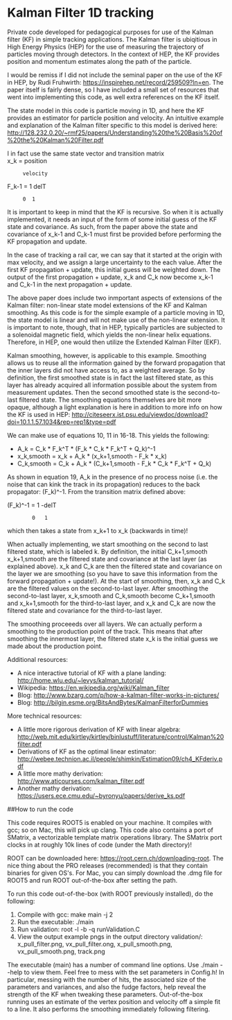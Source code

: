 # Kalman Filter 1D tracking
Private code developed for pedagogical purposes for use of the Kalman filter (KF) in simple tracking applications.  The Kalman filter is ubiqitious in High Energy Physics (HEP) for the use of measuring the trajectory of particles moving through detectors.  In the context of HEP, the KF provides position and momentum estimates along the path of the particle. 

I would be remiss if I did not include the seminal paper on the use of the KF in HEP, by Rudi Fruhwirth: https://inspirehep.net/record/259509?ln=en.  The paper itself is fairly dense, so I have included a small set of resources that went into implementing this code, as well extra references on the KF itself.

The state model in this code is particle moving in 1D, and here the KF provides an estimator for particle position and velocity.
An intuitive example and explanation of the Kalman filter specific to this model is derived here: 
http://128.232.0.20/~rmf25/papers/Understanding%20the%20Basis%20of%20the%20Kalman%20Filter.pdf

I in fact use the same state vector and transition matrix  
x_k   =  position

         velocity

F_k-1 =  1 delT

         0  1

It is important to keep in mind that the KF is recursive.  So when it is actually implemented, it needs an input of the form of some initial guess of the KF state and covariance.  As such, from the paper above the state and covariance of x_k-1 and C_k-1 must first be provided before performing the KF propagation and update.  

In the case of tracking a rail car, we can say that it started at the origin with max velocity, and we assign a large uncertainty to the each value.  After the first KF propagation + update, this initial guess will be weighted down.  The output of the first propagation + update, x_k and C_k now become x_k-1 and C_k-1 in the next propagation + update.  

The above paper does include two inmportant aspects of extensions of the Kalman filter: non-linear state model extensions of the KF and Kalman smoothing.  As this code is for the simple example of a particle moving in 1D, the state model is linear and will not make use of the non-linear extension.  It is important to note, though, that in HEP, typically particles are subjected to a solenoidal magnetic field, which yields the non-linear helix equations.  Therefore, in HEP, one would then utilize the Extended Kalman Filter (EKF).  

Kalman smoothing, however, is applicable to this example. Smoothing allows us to reuse all the information gained by the forward propagation that the inner layers did not have access to, as a weighted average. So by definition, the first smoothed state is in fact the last filtered state, as this layer has already acquired all information possible about the system from measurement updates. Then the second smoothed state is the second-to-last filtered state.  The smoothing equations themselves are bit more opaque, although a light explanation is here in addition to more info on how the KF is used in HEP:
http://citeseerx.ist.psu.edu/viewdoc/download?doi=10.1.1.57.1034&rep=rep1&type=pdf

We can make use of equations 10, 11 in 16-18. This yields the following:

* A_k = C_k * F_k^T * (F_k * C_k * F_k^T  + Q_k)^-1
* x_k,smooth = x_k + A_k * (x_k+1,smooth - F_k * x_k) 
* C_k,smooth = C_k + A_k * (C_k+1,smooth - F_k * C_k * F_k^T + Q_k)

As shown in equation 19, A_k in the presence of no process noise (i.e. the noise that can kink the track in its propagation) reduces to the back propagator: (F_k)^-1. From the transition matrix defined above:

(F_k)^-1 =  1 -delT

            0   1

which then takes a state from x_k+1 to x_k (backwards in time)!  

When actually implementing, we start smoothing on the second to last filtered state, which is labeled k. By definition, the initial C_k+1,smooth x_k+1,smooth are the filtered state and covariance at the last layer (as explained above).  x_k and C_k are then the filtered state and covariance on the layer we are smoothing (so you have to save this information from the forward propagation + update!).  At the start of smoothing, then, x_k and C_k are the filtered values on the second-to-last layer.  After smoothing the second-to-last layer, x_k,smooth and C_k,smooth become C_k+1,smooth and x_k+1,smooth for the third-to-last layer, and x_k and C_k are now the filtered state and covariance for the third-to-last layer. 

The smoothing proceeeds over all layers. We can actually perform a smoothing to the production point of the track. This means that after smoothing the innermost layer, the filtered state x_k is the initial guess we made about the production point. 

Additional resources:
* A nice interactive tutorial of KF with a plane landing: http://home.wlu.edu/~levys/kalman_tutorial/
* Wikipedia: https://en.wikipedia.org/wiki/Kalman_filter
* Blog: http://www.bzarg.com/p/how-a-kalman-filter-works-in-pictures/
* Blog: http://bilgin.esme.org/BitsAndBytes/KalmanFilterforDummies

More technical resources:
* A little more rigorous derivation of KF with linear algebra: http://web.mit.edu/kirtley/kirtley/binlustuff/literature/control/Kalman%20filter.pdf
* Derivations of KF as the optimal linear estimator: http://webee.technion.ac.il/people/shimkin/Estimation09/ch4_KFderiv.pdf
* A little more mathy derivation: http://www.aticourses.com/kalman_filter.pdf
* Another mathy derivation: https://users.ece.cmu.edu/~byronyu/papers/derive_ks.pdf

##How to run the code

This code requires ROOT5 is enabled on your machine.  It compiles with gcc; so on Mac, this will pick up clang.  This code also contains a port of SMatrix, a vectorizable template matrix operations library.  The SMatrix port clocks in at roughly 10k lines of code (under the Math directory)! 

ROOT can be downloaded here: https://root.cern.ch/downloading-root.
The nice thing about the PRO releases (recommended) is that they contain binaries for given OS's.  For Mac, you can simply download the .dmg file for ROOT5 and run ROOT out-of-the-box after setting the path.

To run this code out-of-the-box (with ROOT previously installed), do the following:

1. Compile with gcc: make main -j 2
2. Run the executable: ./main
3. Run validation: root -l -b -q runValidation.C
4. View the output example pngs in the output directory validation/: x_pull_filter.png, vx_pull_filter.ong, x_pull_smooth.png, vx_pull_smooth.png, track.png

The executable (main) has a number of command line options.  Use ./main --help to view them.  Feel free to mess with the set parameters in Config.h!  In particular, messing with the number of hits, the associated size of the parameters and variances, and also the fudge factors, help reveal the strength of the KF when tweaking these parameters.  Out-of-the-box running uses an estimate of the vertex position and velocity off a simple fit to a line.  It also performs the smoothing immediately following filtering.
